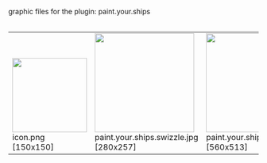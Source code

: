 graphic files for the plugin: paint.your.ships<br>
<br>
<table>
	<tr valign="bottom">
		<td><img src="https://raw.githubusercontent.com/zuckung/endless-sky-plugins/refs/heads/main/myplugins/paint.your.ships/icon.png" width="150" height="150"><br>
		icon.png [150x150]</td>
		<td><img src="https://raw.githubusercontent.com/zuckung/endless-sky-plugins/refs/heads/main/myplugins/paint.your.ships/images/scene/paint.your.ships.swizzle.jpg" width="200"><br>
		paint.your.ships.swizzle.jpg [280x257]</td>
		<td><img src="https://raw.githubusercontent.com/zuckung/endless-sky-plugins/refs/heads/main/myplugins/paint.your.ships/images/scene/paint.your.ships.swizzle@2x.jpg" width="200"><br>
		paint.your.ships.swizzle@2x.jpg [560x513]</td>
	</tr>
</table>
